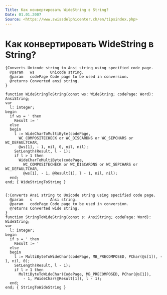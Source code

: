 ```yaml
---
Title: Как конвертировать WideString в String?
Date: 01.01.2007
Source: <https://www.swissdelphicenter.ch/en/tipsindex.php>
---
```



Как конвертировать WideString в String?
=======================================

    {Converts Unicode string to Ansi string using specified code page. 
      @param   ws       Unicode string. 
      @param   codePage Code page to be used in conversion. 
      @returns Converted ansi string. 
    } 
     
    function WideStringToString(const ws: WideString; codePage: Word): AnsiString; 
    var 
      l: integer; 
    begin 
      if ws = ' then 
        Result := ' 
      else  
      begin 
        l := WideCharToMultiByte(codePage, 
          WC_COMPOSITECHECK or WC_DISCARDNS or WC_SEPCHARS or WC_DEFAULTCHAR, 
          @ws[1], - 1, nil, 0, nil, nil); 
        SetLength(Result, l - 1); 
        if l > 1 then 
          WideCharToMultiByte(codePage, 
            WC_COMPOSITECHECK or WC_DISCARDNS or WC_SEPCHARS or WC_DEFAULTCHAR, 
            @ws[1], - 1, @Result[1], l - 1, nil, nil); 
      end; 
    end; { WideStringToString } 
     
     
    {:Converts Ansi string to Unicode string using specified code page. 
      @param   s        Ansi string. 
      @param   codePage Code page to be used in conversion. 
      @returns Converted wide string. 
    } 
    function StringToWideString(const s: AnsiString; codePage: Word): WideString; 
    var 
      l: integer; 
    begin 
      if s = ' then 
        Result := ' 
      else  
      begin 
        l := MultiByteToWideChar(codePage, MB_PRECOMPOSED, PChar(@s[1]), - 1, nil, 0); 
        SetLength(Result, l - 1); 
        if l > 1 then 
          MultiByteToWideChar(CodePage, MB_PRECOMPOSED, PChar(@s[1]), 
            - 1, PWideChar(@Result[1]), l - 1); 
      end; 
    end; { StringToWideString } 

